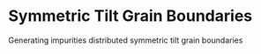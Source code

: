 # Symmetric Tilt Grain Boundaries


Generating impurities distributed symmetric tilt grain boundaries
